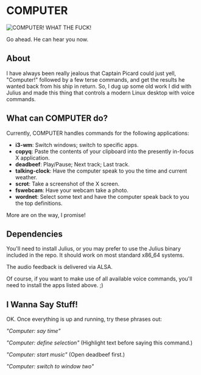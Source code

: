# COMPUTER

![COMPUTER! WHAT THE FUCK!](http://originaldave77.files.wordpress.com/2014/03/picards-computer.jpg)

Go ahead. He can hear you now.

## About

I have always been really jealous that Captain Picard could just yell, "Computer!" followed by a few terse commands, and get the results he wanted back from his ship in return. So, I dug up some old work I did with Julius and made this thing that controls a modern Linux desktop with voice commands.

## What can COMPUTER do?

Currently, COMPUTER handles commands for the following applications:

* **i3-wm**: Switch windows; switch to specific apps.
* **copyq**: Paste the contents of your clipboard into the presently in-focus X application.
* **deadbeef**: Play/Pause; Next track; Last track.
* **talking-clock**: Have the computer speak to you the time and current weather.
* **scrot**: Take a screenshot of the X screen.
* **fswebcam**: Have your webcam take a photo.
* **wordnet**: Select some text and have the computer speak back to you the top definitions.

More are on the way, I promise!

## Dependencies

You'll need to install Julius, or you may prefer to use the Julius binary included in the repo. It should work on most standard x86_64 systems.

The audio feedback is delivered via ALSA.

Of course, if you want to make use of all available voice commands, you'll need to install the apps listed above. ;)

## I Wanna Say Stuff!

OK. Once everything is up and running, try these phrases out:

*"Computer: say time"*

*"Computer: define selection"* (Highlight text before saying this command.)

*"Computer: start music"* (Open deadbeef first.)

*"Computer: switch to window two"*

